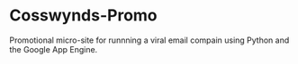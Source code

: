 Cosswynds-Promo
======================

Promotional micro-site for runnning a viral email compain using Python and the Google App Engine.